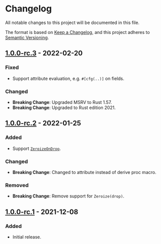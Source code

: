 # Changelog
All notable changes to this project will be documented in this file.

The format is based on [Keep a Changelog](https://keepachangelog.com/en/1.0.0/),
and this project adheres to [Semantic Versioning](https://semver.org/spec/v2.0.0.html).

## [1.0.0-rc.3] - 2022-02-20
### Fixed
- Support attribute evaluation, e.g. `#[cfg(..)]` on fields.

### Changed
- **Breaking Change**: Upgraded MSRV to Rust 1.57.
- **Breaking Change**: Upgraded to Rust edition 2021.


## [1.0.0-rc.2] - 2022-01-25
### Added
- Support [`ZeroizeOnDrop`](https://docs.rs/zeroize/1.5/zeroize/trait.ZeroizeOnDrop.html).

### Changed
- **Breaking Change**: Changed to attribute instead of derive proc macro.

### Removed
- **Breaking Change**: Remove support for `Zeroize(drop)`.

## [1.0.0-rc.1] - 2021-12-08
### Added
- Initial release.

[1.0.0-rc.3]: https://github.com/ModProg/derive-where/compare/v1.0.0-rc.2...v1.0.0-rc.3
[1.0.0-rc.2]: https://github.com/ModProg/derive-where/compare/v1.0.0-rc.1...v1.0.0-rc.2
[1.0.0-rc.1]: https://github.com/ModProg/derive-where/releases/tag/v1.0.0-rc.1
